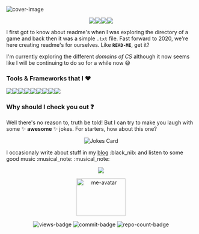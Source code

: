 ![cover-image](https://user-images.githubusercontent.com/24220261/99840059-d6448880-2b91-11eb-82d7-05e99423170b.png)
<p align="center"><a href="https://twitter.com/Damercysiyzarc"><img src="https://img.shields.io/badge/Damercysiyzarc%20-%231DA1F2.svg?&style=for-the-badge&logo=Twitter&logoColor=white"/></a><a href="https://www.linkedin.com/in/damercy/"><img src="https://img.shields.io/badge/linkedin%20-%230077B5.svg?&style=for-the-badge&logo=linkedin&logoColor=white"/></a><a href="https://stackoverflow.com/users/9565249/damercy?tab=profile"><img src="https://img.shields.io/badge/-Stack%20overflow-FE7A16?style=for-the-badge&logo=stack-overflow&logoColor=white"/></a><a href="https://www.hackerrank.com/adhikaridayamoy?hr_r=1"><img src="https://img.shields.io/badge/-Hackerrank-2EC866?style=for-the-badge&logo=HackerRank&logoColor=white"/></a></p>



I first got to know about readme's when I was exploring the directory of a game and back then it was a simple `.txt` file. Fast forward to 2020, we're here creating readme's for ourselves. Like __`READ-ME`__, get it?  

I'm currently exploring the different _domains of CS_ although it now seems like I will be continuing to do so for a while now :sweat_smile:


### Tools & Frameworks that I :heart:
<img src="https://img.shields.io/badge/AWS%20-%23FF9900.svg?&style=for-the-badge&logo=amazon-aws&logoColor=white"/><img src="https://img.shields.io/badge/tailwindcss%20-%2338B2AC.svg?&style=for-the-badge&logo=tailwind-css&logoColor=white"/><img src="https://img.shields.io/badge/node.js%20-%2343853D.svg?&style=for-the-badge&logo=node.js&logoColor=white"/><img src="https://img.shields.io/badge/react%20-%2320232a.svg?&style=for-the-badge&logo=react&logoColor=%2361DAFB"/><img src="https://img.shields.io/badge/docker%20-%230db7ed.svg?&style=for-the-badge&logo=docker&logoColor=white"/><img src="https://img.shields.io/badge/Flutter%20-%2302569B.svg?&style=for-the-badge&logo=Flutter&logoColor=white" /><img src="https://img.shields.io/badge/git%20-%23F05033.svg?&style=for-the-badge&logo=git&logoColor=white"/><img src="https://img.shields.io/badge/nginx%20-%23009639.svg?&style=for-the-badge&logo=nginx&logoColor=white"/><img src="https://img.shields.io/badge/react_native%20-%2320232a.svg?&style=for-the-badge&logo=react&logoColor=%2361DAFB"/>


### Why should I check you out :question:
Well there's no reason to, truth be told! But I can try to make you laugh with some :sparkles: __awesome__ :sparkles: jokes. For starters, how about this one?
<p align="center"><img src="https://readme-jokes.vercel.app/api?bgColor=%233367e1&borderColor=%233367e1&qColor=%23FFF&aColor=%23FFEB3B&textColor=%23FFF&codeColor=%23FFF" alt="Jokes Card"/></p>  
<p>I occasionaly write about stuff in my <a href="https://damercy.github.io/compute/">blog</a> :black_nib: and listen to some good music :musical_note: :musical_note:</p>
<p align="center"><img src="https://spotify-github-profile.vercel.app/api/view?uid=31vrcqey2cxexkcfb42z432qmuam&cover_image=true&theme=novatorem"/></p>
<p align="center"><img width="130px" height="100px" src="https://user-images.githubusercontent.com/24220261/99849749-20356a80-2ba2-11eb-88f8-3981a579d57b.jpg" alt="me-avatar"/></p>
<p align="center"><img src="https://badges.pufler.dev/visits/Damercy/Begin_Race" alt="views-badge"/> <img src="https://badges.pufler.dev/commits/monthly/Damercy" alt="commit-badge"/> <img src="https://badges.pufler.dev/repos/Damercy" alt="repo-count-badge"/></p>
